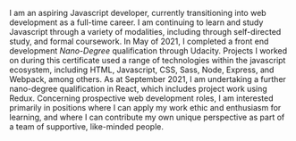 I am an aspiring Javascript developer, currently transitioning into web development as a full-time career. I am continuing to learn and study Javascript through a variety of modalities, including through self-directed study, and formal coursework. In May of 2021, I completed a front end development <i>Nano-Degree</i> qualification through Udacity. Projects I worked on during this certificate used a range of technologies within the javascript ecosystem, including HTML, Javascript, CSS, Sass, Node, Express, and Webpack, among others. As at September 2021, I am undertaking a further nano-degree qualification in React, which includes project work using Redux. Concerning prospective web development roles, I am interested primarily in positions where I can apply my work ethic and enthusiasm for learning, and where I can contribute my own unique perspective as part of a team of supportive, like-minded people.

<!---
JimmyAllDay/JimmyAllDay is a ✨ special ✨ repository because its `README.md` (this file) appears on your GitHub profile.
You can click the Preview link to take a look at your changes.
--->
